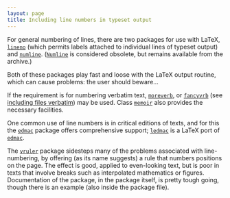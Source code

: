 ```yaml
---
layout: page
title: Including line numbers in typeset output
---
```


For general numbering of lines, there are two packages for use with
LaTeX, [`lineno`](http://ctan.org/pkg/lineno) (which permits labels attached to
individual lines of typeset output) and [`numline`](http://ctan.org/pkg/numline).
([`Numline`](http://ctan.org/pkg/Numline) is considered obsolete, but remains available from
the archive.)

Both of these packages play fast and loose with the LaTeX output
routine, which can cause problems: the user should beware&hellip;

If the requirement is for numbering verbatim text, [`moreverb`](http://ctan.org/pkg/moreverb),
or [`fancyvrb`](http://ctan.org/pkg/fancyvrb) (see 
[including files verbatim](./FAQ-verbfile.html)) may be used.
Class [`memoir`](http://ctan.org/pkg/memoir) also provides the necessary facilities.

One common use of line numbers is in critical editions of texts, and
for this the [`edmac`](http://ctan.org/pkg/edmac) package offers comprehensive support;
[`ledmac`](http://ctan.org/pkg/ledmac) is a LaTeX port of [`edmac`](http://ctan.org/pkg/edmac).

The [`vruler`](http://ctan.org/pkg/vruler) package sidesteps many of the problems associated
with line-numbering, by offering (as its name suggests) a rule that
numbers positions on the page.  The effect is good, applied to
even-looking text, but is poor in texts that involve breaks such as
interpolated mathematics or figures.  Documentation of the package, in
the package itself, is pretty tough going, though there is an example
(also inside the package file).

